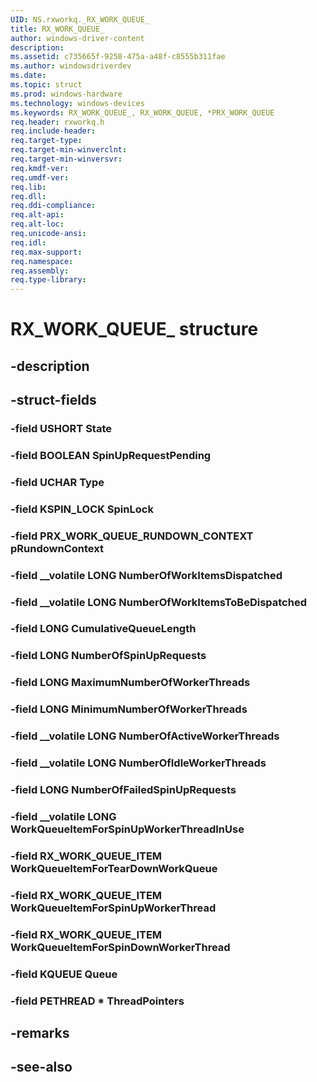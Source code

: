 ```yaml
---
UID: NS.rxworkq._RX_WORK_QUEUE_
title: RX_WORK_QUEUE_
author: windows-driver-content
description: 
ms.assetid: c735665f-9258-475a-a48f-c8555b311fae
ms.author: windowsdriverdev
ms.date: 
ms.topic: struct
ms.prod: windows-hardware
ms.technology: windows-devices
ms.keywords: RX_WORK_QUEUE_, RX_WORK_QUEUE, *PRX_WORK_QUEUE
req.header: rxworkq.h
req.include-header:
req.target-type:
req.target-min-winverclnt:
req.target-min-winversvr:
req.kmdf-ver:
req.umdf-ver:
req.lib:
req.dll:
req.ddi-compliance:
req.alt-api:
req.alt-loc:
req.unicode-ansi:
req.idl:
req.max-support:
req.namespace:
req.assembly:
req.type-library:
---
```


# RX_WORK_QUEUE_ structure

## -description



## -struct-fields

### -field USHORT State			
 	
### -field BOOLEAN SpinUpRequestPending			
 	
### -field UCHAR Type			
 	
### -field KSPIN_LOCK SpinLock			
 	
### -field PRX_WORK_QUEUE_RUNDOWN_CONTEXT pRundownContext			
 	
### -field __volatile LONG NumberOfWorkItemsDispatched			
 	
### -field __volatile LONG NumberOfWorkItemsToBeDispatched			
 	
### -field LONG CumulativeQueueLength			
 	
### -field LONG NumberOfSpinUpRequests			
 	
### -field LONG MaximumNumberOfWorkerThreads			
 	
### -field LONG MinimumNumberOfWorkerThreads			
 	
### -field __volatile LONG NumberOfActiveWorkerThreads			
 	
### -field __volatile LONG NumberOfIdleWorkerThreads			
 	
### -field LONG NumberOfFailedSpinUpRequests			
 	
### -field __volatile LONG WorkQueueItemForSpinUpWorkerThreadInUse			
 	
### -field RX_WORK_QUEUE_ITEM WorkQueueItemForTearDownWorkQueue			
 	
### -field RX_WORK_QUEUE_ITEM WorkQueueItemForSpinUpWorkerThread			
 	
### -field RX_WORK_QUEUE_ITEM WorkQueueItemForSpinDownWorkerThread			
 	
### -field KQUEUE Queue			
 	
### -field PETHREAD * ThreadPointers			
 	
## -remarks

## -see-also